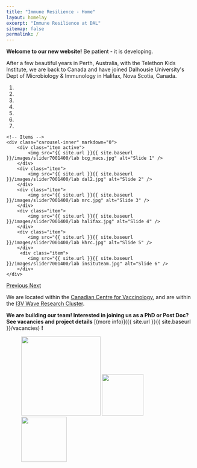 ```yaml
---
title: "Immune Resilience - Home"
layout: homelay
excerpt: "Immune Resilience at DAL"
sitemap: false
permalink: /
---
```


**Welcome to our new website!**
Be patient - it is developing.   

After a few beautiful years in Perth, Australia, with the Telethon Kids Institute, we are back to Canada and have joined Dalhousie University's Dept of Microbiology & Immunology in Halifax, Nova Scotia, Canada.


<div markdown="0" id="carousel" class="carousel slide" data-ride="carousel" data-interval="4000" data-pause="hover" >
    <!-- Menu -->
    <ol class="carousel-indicators">
        <li data-target="#carousel" data-slide-to="0" class="active"></li>
        <li data-target="#carousel" data-slide-to="1"></li>
        <li data-target="#carousel" data-slide-to="2"></li>
        <li data-target="#carousel" data-slide-to="3"></li>
        <li data-target="#carousel" data-slide-to="4"></li>
        <li data-target="#carousel" data-slide-to="5"></li>
        <li data-target="#carousel" data-slide-to="6"></li>
    </ol>

    <!-- Items -->
    <div class="carousel-inner" markdown="0">
        <div class="item active">
            <img src="{{ site.url }}{{ site.baseurl }}/images/slider7001400/lab bcg_macs.jpg" alt="Slide 1" />
        </div>
        <div class="item">
            <img src="{{ site.url }}{{ site.baseurl }}/images/slider7001400/lab dal2.jpg" alt="Slide 2" />
        </div>
        <div class="item">
            <img src="{{ site.url }}{{ site.baseurl }}/images/slider7001400/lab mrc.jpg" alt="Slide 3" />
        </div>
        <div class="item">
            <img src="{{ site.url }}{{ site.baseurl }}/images/slider7001400/lab halifax.jpg" alt="Slide 4" />
        </div>
        <div class="item">
            <img src="{{ site.url }}{{ site.baseurl }}/images/slider7001400/lab khrc.jpg" alt="Slide 5" />
        </div>       
         <div class="item">
            <img src="{{ site.url }}{{ site.baseurl }}/images/slider7001400/lab insituteam.jpg" alt="Slide 6" />
        </div>
    </div>
  <a class="left carousel-control" href="#carousel" role="button" data-slide="prev">
    <span class="glyphicon glyphicon-chevron-left" aria-hidden="true"></span>
    <span class="sr-only">Previous</span>
  </a>
  <a class="right carousel-control" href="#carousel" role="button" data-slide="next">
    <span class="glyphicon glyphicon-chevron-right" aria-hidden="true"></span>
    <span class="sr-only">Next</span>
  </a>
</div>


We are located within the [Canadian Centre for Vaccinology](https://centerforvaccinology.ca/), and are within the [I3V Wave Research Cluster](https://dalhousiei3v.com/).

 **We are  building our team! Interested in joining us as a PhD or Post Doc?  See vacancies and project details** [(more info)]({{ site.url }}{{ site.baseurl }}/vacancies) **!**




<figure class="fourth">
  <img src="{{ site.url }}{{ site.baseurl }}/images/logopic/Logo_NWO dal.png" style="width: 210px">
  <img src="{{ site.url }}{{ site.baseurl }}/images/logopic/Logo_NWO ccfv.png" style="width: 110px">
  <img src="{{ site.url }}{{ site.baseurl }}/images/logopic/Logo_NWO i3v.png" style="width: 120px">
</figure>
